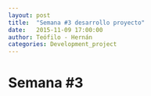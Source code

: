 ```yaml
---
layout: post
title:  "Semana #3 desarrollo proyecto"
date:   2015-11-09 17:00:00
author: Teófilo - Hernán
categories: Development_project
---
```


# Semana #3
